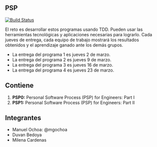 PSP
----------

[![Build Status](https://travis-ci.org/mgochoa/PruebasPSP.svg?branch=master)](https://travis-ci.org/mgochoa/PruebasPSP)

El reto es desarrollar estos programas usando TDD.
Pueden usar las herramientas tecnológicas y aplicaciones necesarias para lograrlo.
Cada jueves de entrega, cada equipo de trabajo mostrará los resultados obtenidos y el aprendizaje ganado ante los demás grupos.

- La entrega del programa 1 es jueves 2 de marzo.
- La entrega del programa 2 es jueves 9 de marzo.
- La entrega del programa 3 es jueves 16 de marzo.
- La entrega del programa 4 es jueves 23 de marzo.


Contiene
-----------

 1. **PSP0:** Personal Software Process (PSP) for Engineers: Part I
 2. **PSP1:** Personal Software Process (PSP) for Engineers: Part II

Integrantes
----------

 - Manuel Ochoa:  @mgochoa
 - Duvan Bedoya
 - Milena Cardenas
